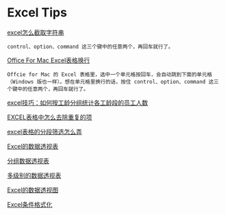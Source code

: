# Excel Tips
[excel怎么截取字符串](http://jingyan.baidu.com/article/624e7459aa90e434e8ba5a8a.html)
	
	control、option、command 这三个键中的任意两个，再回车就行了。

[Office For Mac Excel表格换行](http://iphone.tgbus.com/tutorial/use/201409/20140905155335.shtml)

	Offcie for Mac 的 Excel 表格里，选中一个单元格按回车，会自动跳到下面的单元格（Windows 版也一样）。想在单元格里换行的话，按住 control、option、command 这三个键中的任意两个，再回车就行了。
	
	
[excel技巧：如何按工龄分组统计各工龄段的员工人数](http://www.cnnsr.com.cn/jtym/swk/20140709/2014070909073498261.shtml)	


[EXCEL表格中怎么去除重复的项](http://jingyan.baidu.com/article/9989c746788b60f648ecfec0.html)



[excel表格的分段筛选怎么弄](https://zhidao.baidu.com/question/570880692.html)


[Excel的数据透视表](http://www.excel-easy.com/data-analysis/pivot-tables.html)

[分组数据透视表](http://www.excel-easy.com/examples/group-pivot-table-items.html)

[多级别的数据透视表](http://www.excel-easy.com/examples/multi-level-pivot-table.html)


[Excel的数据透视图](http://www.excel-easy.com/examples/pivot-chart.html)

[Excel条件格式化](http://www.excel-easy.com/data-analysis/conditional-formatting.html)




